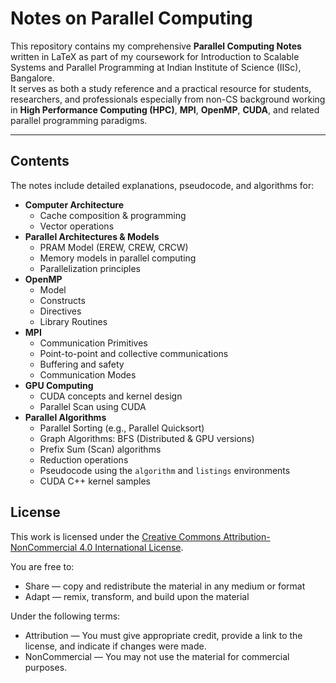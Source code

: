#  Notes on Parallel Computing

This repository contains my comprehensive **Parallel Computing Notes** written in LaTeX as part of my coursework for Introduction to Scalable Systems and Parallel Programming at Indian Institute of Science (IISc), Bangalore.  
It serves as both a study reference and a practical resource for students, researchers, and professionals especially from non-CS background working in **High Performance Computing (HPC)**, **MPI**, **OpenMP**, **CUDA**, and related parallel programming paradigms.

---

## Contents

The notes include detailed explanations, pseudocode, and algorithms for:

- **Computer Architecture**
  - Cache composition & programming
  - Vector operations
- **Parallel Architectures & Models**
  - PRAM Model (EREW, CREW, CRCW)
  - Memory models in parallel computing
  - Parallelization principles
- **OpenMP**
  - Model
  - Constructs
  - Directives
  - Library Routines
- **MPI**
  - Communication Primitives
  - Point-to-point and collective communications
  - Buffering and safety
  - Communication Modes
- **GPU Computing**
  - CUDA concepts and kernel design
  - Parallel Scan using CUDA
- **Parallel Algorithms**
  - Parallel Sorting (e.g., Parallel Quicksort)
  - Graph Algorithms: BFS (Distributed & GPU versions)
  - Prefix Sum (Scan) algorithms
  - Reduction operations
  - Pseudocode using the `algorithm` and `listings` environments
  - CUDA C++ kernel samples

## License
This work is licensed under the [Creative Commons Attribution-NonCommercial 4.0 International License](https://creativecommons.org/licenses/by-nc/4.0/).

You are free to:
- Share — copy and redistribute the material in any medium or format
- Adapt — remix, transform, and build upon the material

Under the following terms:
- Attribution — You must give appropriate credit, provide a link to the license, and indicate if changes were made.
- NonCommercial — You may not use the material for commercial purposes.


